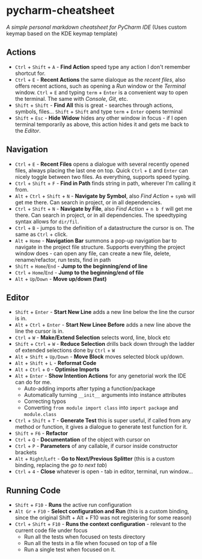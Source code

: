 # pycharm-cheatsheet
*A simple personal markdown cheatsheet for PyCharm IDE* (Uses custom keymap based on the KDE keymap template)

## Actions
* `Ctrl` + `Shift` + `A` - **Find Action** speed type any action I don't remember shortcut for.
* `Ctrl` + `E` - **Recent Actions** the same dialoque as the *recent files*, also offers recent actions, such as opening a *Run* window or the *Terminal* window. 
  `Ctrl` + `E` and typing `term` + `Enter` is a convenient way to open the terminal. The same with *Console*, *Git*, etc.
* `Shift` + `Shift` - **Find All** this is great - searches through actions, symbols, files... `Shift` + `Shift` and type `term` + `Enter` opens terminal
* `Shift` + `Esc` - **Hide Widow** hides any other window in focus - if I open terminal temporarily as above, this action hides it and gets me back to the *Editor*.

## Navigation
* `Ctrl` + `E` - **Recent Files** opens a dialogue with several recently opened files, always placing the last one on top. Quick `Ctrl` + `E` and `Enter`
  can nicely toggle between two files. As everything, supports speed typing.
* `Ctrl` + `Shift` + `F` - **Find in Path** finds string in path, wherever I'm calling it from.
* `Alt` + `Ctrl` + `Shift` + `N` - **Navigate by Symbol**, also *Find Action* + `symb` will get me there. Can search in project, or in all dependencies.
* `Ctrl` + `Shift` + `N` - **Navigate by File**, also *Find Action* + `n b f` will get me there. Can search in project, or in all dependencies. 
  The speedtyping syntax allows for `dir/fil`.
* `Ctrl` + `B` - jumps to the definition of a datastructure the cursor is on. The same as `Ctrl` + click.
* `Alt` + `Home` - **Navigation Bar** summons a pop-up navigation bar to navigate in the project file structure. Supports everything the project window does - 
  can open any file, can create a new file, delete, rename/refactor, run tests, find in path
* `Shift` + `Home`/`End` - **Jump to the beginning/end of line**
* `Ctrl` + `Home`/`End` - **Jump to the beginning/end of file**
* `Alt` + `Up`/`Down` - **Move up/down (fast)**

## Editor
* `Shift` + `Enter` - **Start New Line** adds a new line below the line the cursor is in.
* `Alt` + `Ctrl` + `Enter` - **Start New Linee Before** adds a new line above the line the cursor is in.
* `Ctrl` + `W` - **Make/Extend Selection** selects word, line, block etc
* `Shift` + `Ctrl` + `W` - **Reduce Selection** drills back down through the ladder of extended selections done by `Ctrl` + `W`
* `Alt` + `Shift` + `Up/Down` - **Move Block** moves selected block up/down.
* `Alt` + `Shift` + `L` - **Reformat Code**
* `Alt` + `Ctrl` + `O` - **Optimise Imports**
* `Alt` + `Enter` - **Show Intention Actions** for any genetorial work the IDE can do for me.
  * Auto-adding imports after typing a function/package
  * Automatically turning `__init__` arguments into instance attributes
  * Correcting typos
  * Converting `from module import class` into `import package` and `module.class`
* `Ctrl` + `Shift` + `T` - **Generate Test** this is super useful, if called from any method or function, it gives a dialogue to generate test function for it.
* `Shift` + `F6` - **Refactor**
* `Ctrl` + `Q` - **Documentation** of the object with cursor on
* `Ctrl` + `P` - **Parameters** of any callable, if cursor inside constructor brackets
* `Alt` + `Right`/`Left` - **Go to Next/Previous Splitter** (this is a custom binding, replacing the *go to next tab*)
* `Ctrl` + `4` - **Close** whatever is open - tab in editor, terminal, run window...

## Running Code
* `Shift` + `F10` - **Runs** the active run configuration
* `Alt Gr` + `F10` - **Select configuration and Run** (this is a custom binding, since the original Shift + Alt + F10 was not registering for some reason)
* `Ctrl` + `Shift` + `F10` - **Runs the context configuration** - relevant to the current code file under focus
  * Run all the tests when focused on tests directory
  * Run all the tests in a file when focused on top of a file
  * Run a single test when focused on it.

